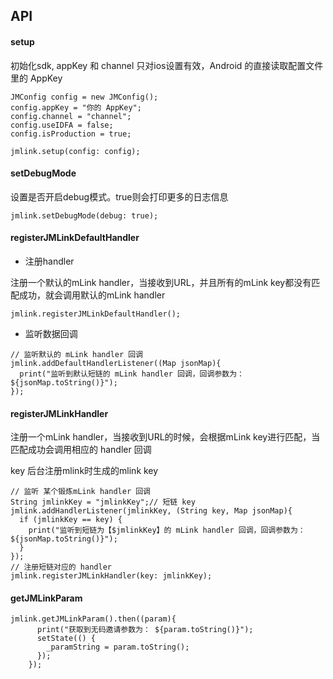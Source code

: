 ## API

#### setup

初始化sdk,  appKey 和 channel 只对ios设置有效，Android 的直接读取配置文件里的 AppKey

```
JMConfig config = new JMConfig();
config.appKey = "你的 AppKey";
config.channel = "channel";
config.useIDFA = false;
config.isProduction = true;

jmlink.setup(config: config);
```

#### setDebugMode
设置是否开启debug模式。true则会打印更多的日志信息

```
jmlink.setDebugMode(debug: true);
```

#### registerJMLinkDefaultHandler

- 注册handler

注册一个默认的mLink handler，当接收到URL，并且所有的mLink key都没有匹配成功，就会调用默认的mLink handler

```
jmlink.registerJMLinkDefaultHandler();
```

- 监听数据回调

```
// 监听默认的 mLink handler 回调
jmlink.addDefaultHandlerListener((Map jsonMap){
  print("监听到默认短链的 mLink handler 回调，回调参数为：${jsonMap.toString()}");
});
```

#### registerJMLinkHandler

注册一个mLink handler，当接收到URL的时候，会根据mLink key进行匹配，当匹配成功会调用相应的 handler 回调

key 后台注册mlink时生成的mlink key



```
// 监听 某个锻炼mLink handler 回调
String jmlinkKey = "jmlinkKey";// 短链 key
jmlink.addHandlerListener(jmlinkKey, (String key, Map jsonMap){
  if (jmlinkKey == key) {
    print("监听到短链为【$jmlinkKey】的 mLink handler 回调，回调参数为：${jsonMap.toString()}");
  }
});
// 注册短链对应的 handler
jmlink.registerJMLinkHandler(key: jmlinkKey);
```

#### getJMLinkParam


```
jmlink.getJMLinkParam().then((param){
      print("获取到无码邀请参数为： ${param.toString()}");
      setState(() {
        _paramString = param.toString();
      });
    });
```